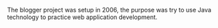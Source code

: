 The blogger project was setup in 2006, the purpose was try to use Java technology to practice web application development.



